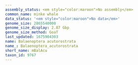 ```yaml
---
assembly_status: <em style="color:maroon">No assembly</em>
common_name: minke whale
data_status: '<em style="color:maroon">No data</em>'
genome_size: 2865540000
genome_size_display: 2.87 Gbp
genome_size_method: GoaT
last_updated: 1675904303
name: Balaenoptera acutorostrata
name_: Balaenoptera_acutorostrata
short_name: mBalAcu
taxon_id: 9767
---
```

